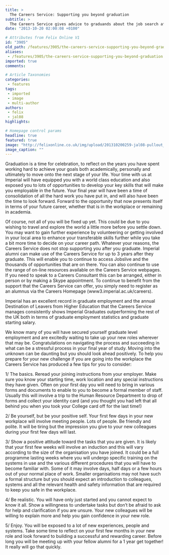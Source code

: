 ```yaml
---
title: >
  The Careers Service: Supporting you beyond graduation
subtitle: >
  The Careers Service gives advice to graduands about the job search after Imperial.
date: "2013-10-20 02:00:08 +0100"

# Attributes from Felix Online V1
id: "3905"
old_path: /features/3905/the-careers-service-supporting-you-beyond-graduation
aliases:
 - /features/3905/the-careers-service-supporting-you-beyond-graduation
imported: true
comments:

# Article Taxonomies
categories:
 - features
tags:
 - imported
 - image
 - multi-author
authors:
 - felix
 - jal08
highlights:

# Homepage control params
headline: true
featured: true
image: "http://felixonline.co.uk/img/upload/201310200259-jal08-pullout_careers_university-of-birmingham--008.jpg"
image_caption: ""
---
```


Graduation is a time for celebration, to reflect on the years you have spent working hard to achieve your goals both academically, personally and ultimately to move onto the next stage of your life. Your time with us at Imperial will have equipped you with a world class education and also exposed you to lots of opportunities to develop your key skills that will make you employable in the future.
 Your final year will have been a time of consolidation of all the hard work you have put in, and will also have been the time to look forward. Forward to the opportunity that now presents itself in terms of your future career, whether that is in the workplace or remaining in academia.

Of course, not all of you will be fixed up yet. This could be due to you wishing to travel and explore the world a little more before you settle down. You may want to gain further experience by volunteering or getting involved in your local area to enhance your transferable skills further while you take a bit more time to decide on your career path. Whatever your reasons, the Careers Service does not stop supporting you after you graduate. Imperial alumni can make use of the Careers Service for up to 3 years after they graduate. This will enable you to continue to access Jobslive and the thousands of opportunities that are on there. You can also continue to use the range of on-line resources available on the Careers Service webpages. If you need to speak to a Careers Consultant this can be arranged, either in person or by making a Skype appointment. To continue to benefit from the support that the Careers Service can offer, you simply need to register as an alumnus via the Careers Homepage (www3.imperial.ac.uk/careers).

Imperial has an excellent record in graduate employment and the annual Destination of Leavers from Higher Education that the Careers Service manages consistently shows Imperial Graduates outperforming the rest of the UK both in terms of graduate employment statistics and graduate starting salary.

We know many of you will have secured yourself graduate level employment and are excitedly waiting to take up your new roles wherever that may be. Congratulations on navigating the process and succeeding in what can be a stressful process in your final year of study. Moving into the unknown can be daunting but you should look ahead positively. To help you prepare for your new challenge if you are going into the workplace the Careers Service has produced a few tips for you to consider:

1/ The basics. Reread your joining instructions from your employer. Make sure you know your starting time, work location and any special instructions they have given. Often on your first day you will need to bring in various forms and documents to enable to you to become a formal member of staff. Usually this will involve a trip to the Human Resource Department to drop of forms and collect your identity card (and you thought you had left that all behind you when you took your College card off for the last time!)

2/ Be yourself, but be your positive self. Your first few days in your new workplace will involve meeting people. Lots of people. Be friendly and polite. It will be tiring but the impression you give to your new colleagues during your first few days will last.

3/ Show a positive attitude toward the tasks that you are given. It is likely that your first few weeks will involve an induction and this will vary according to the size of the organisation you have joined. It could be a full programme lasting weeks where you will undergo specific training on the systems in use and the various different procedures that you will have to become familiar with. Some of it may involve days, half days or a few hours out of your normal place of work. Smaller organisations may not have such a formal structure but you should expect an introduction to colleagues, systems and all the relevant health and safety information that are required to keep you safe in the workplace.

4/ Be realistic. You will have only just started and you cannot expect to know it all. Show a willingness to undertake tasks but don’t be afraid to ask for help and clarification if you are unsure. Your new colleagues will be willing to explain more and help you gain confidence in your new role.

5/ Enjoy. You will be exposed to a lot of new experiences, people and systems. Take some time to reflect on your first few months in your new role and look forward to building a successful and rewarding career. Before long you will be meeting up with your fellow alumni for a 1 year get together! It really will go that quickly.
